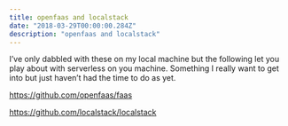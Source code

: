 ```yaml
---
title: openfaas and localstack
date: "2018-03-29T00:00:00.284Z"
description: "openfaas and localstack"
---
```

I’ve only dabbled with these on my local machine but the following let you play about with serverless on you machine.  Something I really want to get into but just haven’t had the time to do as yet.

https://github.com/openfaas/faas

https://github.com/localstack/localstack